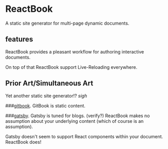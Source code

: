 # ReactBook

A static site generator for multi-page dynamic documents.

## features
ReactBook provides a pleasant workflow for authoring
interactive documents.

On top of that ReactBook support Live-Reloading everywhere.



## Prior Art/Simultaneous Art
Yet another static site generator!? *sigh*

###[gitbook](http://www.gitbook.com).
GitBook is static content.

###[gatsby](http://github.com/gatsbyjs/gatsby).
Gatsby is tuned for blogs. (verify?)
ReactBook makes no assumption about your underlying content (which of course is an assumption).

Gatsby doesn't seem to support React components within your document.
ReactBook does!

